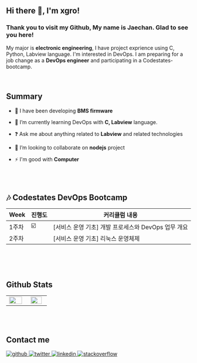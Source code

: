 <!-- **xgro/xgro** is a ✨ _special_ ✨ repository because its `README.md` (this file) appears on your GitHub profile.
 -->
## Hi there 👋, I'm xgro!  

### **Thank you to visit my Github, My name is Jaechan. Glad to see you here!** 
My major is **electronic engineering**, I have project exprience using C, Python, Labview language. I'm interested in DevOps. I am preparing for a job change as a **DevOps engineer** and participating in a Codestates-bootcamp.

</br>

## Summary
- 🔭 I have been developing **BMS firmware**

- 🌱 I’m currently learning DevOps with **C, Labview** language.

- ❓ Ask me about anything related to **Labview** and related technologies

- 👯 I’m looking to collaborate on **nodejs** project

- ⚡ I'm good with **Computer**

</td></tr>
<br/> 
<br/> 



##  🎶 Codestates DevOps Bootcamp

| Week | 진행도 | 커리큘럼 내용 |
| ------ | --- | ----------- |
| 1주차 | ☑️ | [서비스 운영 기초] 개발 프로세스와 DevOps 업무 개요 |
| 2주차 | | [서비스 운영 기초] 리눅스 운영체제 |


<br/> 
<br/> 
<br/> 

## Github Stats  
<table><tr><td valign="top" width="40%" >
<img src="https://github-readme-stats.vercel.app/api?username=xgro&show_icons=true&count_private=true&hide_border=true" align="left" style="width: 90%" />
</td><td valign="top" width="35%">
<img src="https://github-readme-stats.vercel.app/api/top-langs/?username=xgro&hide_border=true&layout=compact" align="left" style="width: 90%" />
</td></tr></table>  

<br>  
<br>


## Contact me

<a href="https://github.com/xgro" target="_blank">
<img src=https://img.shields.io/badge/github-%2324292e.svg?&style=for-the-badge&logo=github&logoColor=white alt=github style="margin-bottom: 5px;" />
</a>
<a href="https://twitter.com/xgrooo" target="_blank">
<img src=https://img.shields.io/badge/twitter-%2300acee.svg?&style=for-the-badge&logo=twitter&logoColor=white alt=twitter style="margin-bottom: 5px;" />
</a>
<a href="https://linkedin.com/in/jaechan-lee-044106a4" target="_blank">
<img src=https://img.shields.io/badge/linkedin-%231E77B5.svg?&style=for-the-badge&logo=linkedin&logoColor=white alt=linkedin style="margin-bottom: 5px;" />
</a>
<a href="https://stackoverflow.com/users/users/18813970/xgro" target="_blank">
<img src=https://img.shields.io/badge/stackoverflow-%23F28032.svg?&style=for-the-badge&logo=stackoverflow&logoColor=white alt=stackoverflow style="margin-bottom: 5px;" />
</a>  

